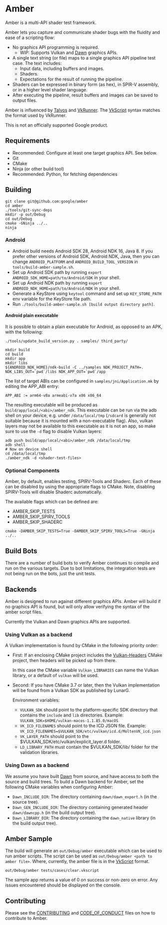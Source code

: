 # Amber

Amber is a multi-API shader test framework.

Amber lets you capture and communicate shader bugs with the fluidity and ease of
a scripting flow:

* No graphics API programming is required.
  * WIP: Supports Vulkan and [Dawn][Dawn] graphics APIs.
* A single text string (or file) maps to a single graphics API pipeline test
  case. The text includes:
  * Input data, including buffers and images.
  * Shaders.
  * Expectations for the result of running the pipeline.
* Shaders can be expressed in binary form (as hex), in SPIR-V assembly, or in a
  higher level shader language.
* After executing the pipeline, result buffers and images can be saved to output
  files.

Amber is influenced by [Talvos][Talvos] and [VkRunner][VkRunner].
The [VkScript](docs/vk_script.md) syntax matches the format used by VkRunner.

This is not an officially supported Google product.

## Requirements

 * Recommended: Configure at least one target graphics API. See below.
 * Git
 * CMake
 * Ninja (or other build tool)
 * Recommended: Python, for fetching dependencies


## Building
```
git clone git@github.com:google/amber
cd amber
./tools/git-sync-deps
mkdir -p out/Debug
cd out/Debug
cmake -GNinja ../..
ninja
```

### Android

* Android build needs Android SDK 28, Android NDK 16, Java 8. If you prefer
  other versions of Android SDK, Android NDK, Java, then you can change
  `ANDROID_PLATFORM` and `ANDROID_BUILD_TOOL_VERSION` in
  `tools/build-amber-sample.sh`.
* Set up Android SDK path by running
  `export ANDROID_SDK_HOME=path/to/Android/SDK` in your shell.
* Set up Android NDK path by running
  `export ANDROID_NDK_HOME=path/to/Android/NDK` in your shell.
* Generate a KeyStore using `keytool` command and set up `KEY_STORE_PATH`
  env variable for the KeyStore file path.
* Run `./tools/build-amber-sample.sh [build output directory path]`.

#### Android plain executable

It is possible to obtain a plain executable for Android, as opposed to an APK,
with the following:

```
./tools/update_build_version.py . samples/ third_party/

mkdir build
cd build
mkdir app
mkdir libs
${ANDROID_NDK_HOME}/ndk-build -C ../samples NDK_PROJECT_PATH=. NDK_LIBS_OUT=`pwd`/libs NDK_APP_OUT=`pwd`/app
```

The list of target ABIs can be configured in `samples/jni/Application.mk` by
editing the APP_ABI entry:

```
APP_ABI := arm64-v8a armeabi-v7a x86 x86_64
```

The resulting executable will be produced as
`build/app/local/<abi>/amber_ndk`. This executable can be run via the adb shell
on your device, e.g. under `/data/local/tmp` (`/sdcard` is generally not
suitable because it is mounted with a non-executable flag). Also, vulkan layers
may not be available to this executable as it is not an app, so make sure to use
the `-d` flag to disable Vulkan layers:

```
adb push build/app/local/<abi>/amber_ndk /data/local/tmp
adb shell
# Now on device shell
cd /data/local/tmp
./amber_ndk -d <shader-test-files>
```

### Optional Components

Amber, by default, enables testing, SPIRV-Tools and Shaderc. Each of these can
be disabled by using the appropriate flags to CMake. Note, disabling SPIRV-Tools
will disable Shaderc automatically.

The available flags which can be defined are:
 * AMBER_SKIP_TESTS
 * AMBER_SKIP_SPIRV_TOOLS
 * AMBER_SKIP_SHADERC

```
cmake -DAMBER_SKIP_TESTS=True -DAMBER_SKIP_SPIRV_TOOLS=True -GNinja ../..
```

## Build Bots

There are a number of build bots to verify Amber continues to compile and run
on the various targets. Due to bot limitations, the integration tests are not
being run on the bots, just the unit tests.

## Backends

Amber is designed to run against different graphics APIs.
Amber will build if no graphics API is found, but will only allow verifying the
syntax of the amber script files.

Currently the Vulkan and Dawn graphics APIs are supported.

### Using Vulkan as a backend

A Vulkan implementation is found by CMake in the following priority order:

 * First: If an enclosing CMake project includes the
   [Vulkan-Headers][Vulkan-Headers]
   CMake project, then headers will be picked up from there.

   In this case the CMake variable `Vulkan_LIBRARIES` can name the
   Vulkan library, or a default of `vulkan` will be used.

 * Second: If you have CMake 3.7 or later, then the Vulkan implementation will
   be found from a Vulkan SDK as published by LunarG.

   Environment variables:
   * `VULKAN_SDK` should point to the platform-specific SDK directory
     that contains the `include` and `lib` directories.
     Example: `VULKAN_SDK=$HOME/vulkan-macos-1.1.85.0/macOS`
   * `VK_ICD_FILENAMES` should point to the ICD JSON file.
     Example: `VK_ICD_FILENAMES=$VULKAN_SDK/etc/vulkan/icd.d/MoltenVK_icd.json`
   * `VK_LAYER_PATH` should point to the
     $VULKAN_SDK/etc/vulkan/explicit\_layer.d folder.
   * `LD_LIBRARY_PATH` must contain the $VULKAN_SDK/lib/ folder for the
     validation libraries.

### Using Dawn as a backend

We assume you have built [Dawn][Dawn] from source, and have access to both the
source and build trees. To build a Dawn backend for Amber, set the following
CMake variables when configuring Amber:

  * `Dawn_INCLUDE_DIR`: The directory containing `dawn/dawn_export.h`
    (in the source tree).
  * `Dawn_GEN_INCLUDE_DIR`: The directory containing generated header
    `dawn/dawncpp.h` (in the build output tree).
  * `Dawn_LIBRARY_DIR`: The directory containing the `dawn_native` library (in
    the build output tree).

## Amber Sample

The build will generate an `out/Debug/amber` executable which can be used to
run amber scripts. The script can be used as
`out/Debug/amber <path to amber file>`. Where, currently, the amber file is
in the [VkScript](docs/vk_script.md) format.

```
out/Debug/amber tests/cases/clear.vkscript
```

The sample app returns a value of 0 on success or non-zero on error. Any issues
encountered should be displayed on the console.

## Contributing

Please see the [CONTRIBUTING](CONTRIBUTING.md) and
[CODE_OF_CONDUCT](CODE_OF_CONDUCT.md) files on how to contribute to Amber.


[Dawn]: https://dawn.googlesource.com/dawn/
[Talvos]: https://talvos.github.io/
[Vulkan-Headers]: https://github.com/KhronosGroup/Vulkan-Headers
[VkRunner]: https://github.com/igalia/vkrunner
